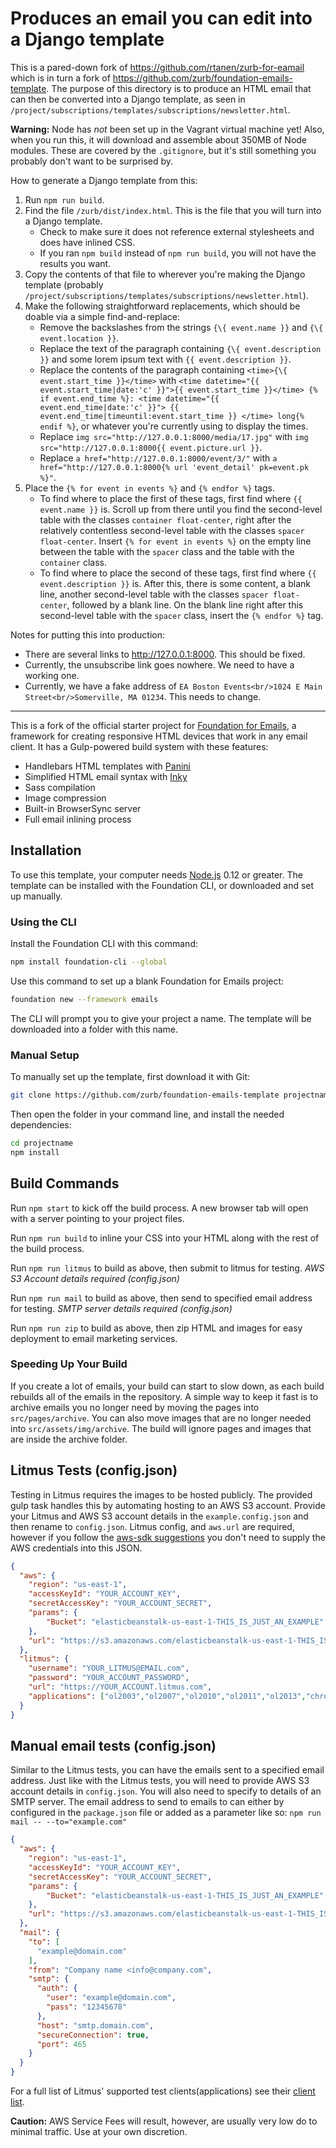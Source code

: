 # Produces an email you can edit into a Django template

This is a pared-down fork of <https://github.com/rtanen/zurb-for-eamail> which is in turn a fork of <https://github.com/zurb/foundation-emails-template>. The purpose of this directory is to produce an HTML email that can then be converted into a Django template, as seen in `/project/subscriptions/templates/subscriptions/newsletter.html`.

**Warning:** Node has *not* been set up in the Vagrant virtual machine yet! Also, when you run this, it will download and assemble about 350MB of Node modules. These are covered by the `.gitignore`, but it's still something you probably don't want to be surprised by.

How to generate a Django template from this:

1. Run `npm run build`.
2. Find the file `/zurb/dist/index.html`. This is the file that you will turn into a Django template.
    * Check to make sure it does not reference external stylesheets and does have inlined CSS.
    * If you ran `npm build` instead of `npm run build`, you will not have the results you want.
3. Copy the contents of that file to wherever you're making the Django template (probably `/project/subscriptions/templates/subscriptions/newsletter.html`).
4. Make the following straightforward replacements, which should be doable via a simple find-and-replace:
    * Remove the backslashes from the strings `{\{ event.name }}` and `{\{ event.location }}`.
    * Replace the text of the paragraph containing `{\{ event.description }}` and some lorem ipsum text with `{{ event.description }}`.
    * Replace the contents of the paragraph containing `<time>{\{ event.start_time }}</time>` with `<time datetime="{{ event.start_time|date:'c' }}">{{ event.start_time }}</time> {% if event.end_time %}: <time datetime="{{ event.end_time|date:'c' }}"> {{ event.end_time|timeuntil:event.start_time }} </time> long{% endif %}`, or whatever you're currently using to display the times.
    * Replace `img src="http://127.0.0.1:8000/media/17.jpg"` with `img src="http://127.0.0.1:8000{{ event.picture.url }}`.
    * Replace `a href="http://127.0.0.1:8000/event/3/"` with `a href="http://127.0.0.1:8000{% url 'event_detail' pk=event.pk %}"`.
5. Place the `{% for event in events %}` and `{% endfor %}` tags.
    * To find where to place the first of these tags, first find where `{{ event.name }}` is. Scroll up from there until you find the second-level table with the classes `container float-center`, right after the relatively contentless second-level table with the classes `spacer float-center`. Insert `{% for event in events %}` on the empty line between the table with the `spacer` class and the table with the `container` class.
    * To find where to place the second of these tags, first find where `{{ event.description }}` is. After this, there is some content, a blank line, another second-level table with the classes `spacer float-center`, followed by a blank line. On the blank line right after this second-level table with the `spacer` class, insert the `{% endfor %}` tag.

Notes for putting this into production:

- There are several links to <http://127.0.0.1:8000>. This should be fixed.
- Currently, the unsubscribe link goes nowhere. We need to have a working one.
- Currently, we have a fake address of `EA Boston Events<br/>1024 E Main Street<br/>Somerville, MA 01234`. This needs to change.

***

This is a fork of the official starter project for [Foundation for Emails](http://foundation.zurb.com/emails), a framework for creating responsive HTML devices that work in any email client. It has a Gulp-powered build system with these features:

- Handlebars HTML templates with [Panini](http://github.com/zurb/panini)
- Simplified HTML email syntax with [Inky](http://github.com/zurb/inky)
- Sass compilation
- Image compression
- Built-in BrowserSync server
- Full email inlining process

## Installation

To use this template, your computer needs [Node.js](https://nodejs.org/en/) 0.12 or greater. The template can be installed with the Foundation CLI, or downloaded and set up manually.

### Using the CLI

Install the Foundation CLI with this command:

```bash
npm install foundation-cli --global
```

Use this command to set up a blank Foundation for Emails project:

```bash
foundation new --framework emails
```

The CLI will prompt you to give your project a name. The template will be downloaded into a folder with this name.

### Manual Setup

To manually set up the template, first download it with Git:

```bash
git clone https://github.com/zurb/foundation-emails-template projectname
```

Then open the folder in your command line, and install the needed dependencies:

```bash
cd projectname
npm install
```

## Build Commands

Run `npm start` to kick off the build process. A new browser tab will open with a server pointing to your project files.

Run `npm run build` to inline your CSS into your HTML along with the rest of the build process.

Run `npm run litmus` to build as above, then submit to litmus for testing. *AWS S3 Account details required (config.json)*

Run `npm run mail` to build as above, then send to specified email address for testing. *SMTP server details required (config.json)*

Run `npm run zip` to build as above, then zip HTML and images for easy deployment to email marketing services.

### Speeding Up Your Build

If you create a lot of emails, your build can start to slow down, as each build rebuilds all of the emails in the
repository. A simple way to keep it fast is to archive emails you no longer need by moving the pages into `src/pages/archive`.
You can also move images that are no longer needed into `src/assets/img/archive`. The build will ignore pages and images that
are inside the archive folder.

## Litmus Tests (config.json)

Testing in Litmus requires the images to be hosted publicly. The provided gulp task handles this by automating hosting to an AWS S3 account. Provide your Litmus and AWS S3 account details in the `example.config.json` and then rename to `config.json`. Litmus config, and `aws.url` are required, however if you follow the [aws-sdk suggestions](http://docs.aws.amazon.com/AWSJavaScriptSDK/guide/node-configuring.html) you don't need to supply the AWS credentials into this JSON.

```json
{
  "aws": {
    "region": "us-east-1",
    "accessKeyId": "YOUR_ACCOUNT_KEY",
    "secretAccessKey": "YOUR_ACCOUNT_SECRET",
    "params": {
        "Bucket": "elasticbeanstalk-us-east-1-THIS_IS_JUST_AN_EXAMPLE"
    },
    "url": "https://s3.amazonaws.com/elasticbeanstalk-us-east-1-THIS_IS_JUST_AN_EXAMPLE"
  },
  "litmus": {
    "username": "YOUR_LITMUS@EMAIL.com",
    "password": "YOUR_ACCOUNT_PASSWORD",
    "url": "https://YOUR_ACCOUNT.litmus.com",
    "applications": ["ol2003","ol2007","ol2010","ol2011","ol2013","chromegmailnew","chromeyahoo","appmail9","iphone5s","ipad","android4","androidgmailapp"]
  }
}
```

## Manual email tests (config.json)

Similar to the Litmus tests, you can have the emails sent to a specified email address. Just like with the Litmus tests, you will need to provide AWS S3 account details in `config.json`. You will also need to specify to details of an SMTP server. The email address to send to emails to can either by configured in the `package.json` file or added as a parameter like so: `npm run mail -- --to="example.com"`

```json
{
  "aws": {
    "region": "us-east-1",
    "accessKeyId": "YOUR_ACCOUNT_KEY",
    "secretAccessKey": "YOUR_ACCOUNT_SECRET",
    "params": {
        "Bucket": "elasticbeanstalk-us-east-1-THIS_IS_JUST_AN_EXAMPLE"
    },
    "url": "https://s3.amazonaws.com/elasticbeanstalk-us-east-1-THIS_IS_JUST_AN_EXAMPLE"
  },
  "mail": {
    "to": [
      "example@domain.com"
    ],
    "from": "Company name <info@company.com",
    "smtp": {
      "auth": {
        "user": "example@domain.com",
        "pass": "12345678"
      },
      "host": "smtp.domain.com",
      "secureConnection": true,
      "port": 465
    }
  }
}
```

For a full list of Litmus' supported test clients(applications) see their [client list](https://litmus.com/emails/clients.xml).

**Caution:** AWS Service Fees will result, however, are usually very low do to minimal traffic. Use at your own discretion.
